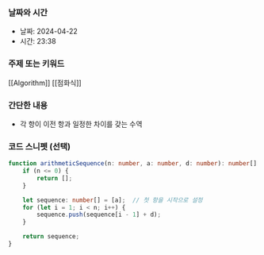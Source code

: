 ### 날짜와 시간

- 날짜: 2024-04-22
- 시간: 23:38

### 주제 또는 키워드
[[Algorithm]]
[[점화식]]

### 간단한 내용
- 각 항이 이전 항과 일정한 차이를 갖는 수역

### 코드 스니펫 (선택)

```typescript
function arithmeticSequence(n: number, a: number, d: number): number[] {
    if (n <= 0) {
        return [];
    }

    let sequence: number[] = [a];  // 첫 항을 시작으로 설정
    for (let i = 1; i < n; i++) {
        sequence.push(sequence[i - 1] + d);
    }

    return sequence;
}
```
